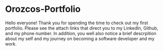 # Orozcos-Portfolio

Hello everyone! Thank you for spending the time to check out my first portfolio. Please see the attach links that direct you to my LinkedIn, Github, and my phone number. In addition, you well also notice a brief descrpition about my self and my journey on becoming a software developer and my work.
